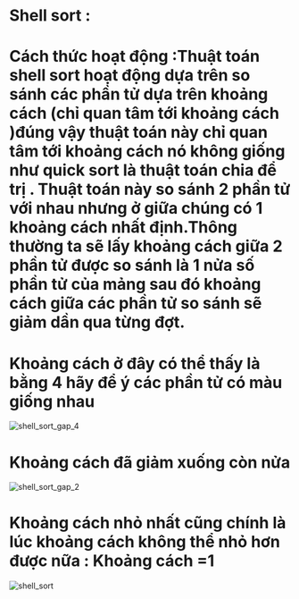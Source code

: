 # Shell sort :
# Cách thức hoạt động :Thuật toán shell sort hoạt động dựa trên so sánh các phần tử dựa trên khoảng cách (chỉ quan tâm tới khoảng cách )đúng vậy thuật toán này chỉ quan tâm tới khoảng cách nó không giống như quick sort là thuật toán chia để trị . Thuật toán này so sánh 2 phần tử với nhau nhưng ở giữa chúng có 1 khoảng cách nhất định.Thông thường ta sẽ lấy khoảng cách giữa 2 phần tử được so sánh là 1 nửa số phần tử của mảng sau đó khoảng cách giữa các phần tử so sánh sẽ giảm dần qua từng đợt.
# Khoảng cách ở đây có thể thấy là bằng 4 hãy để ý các phần tử có màu giống nhau
![shell_sort_gap_4](https://user-images.githubusercontent.com/89003971/130934290-74c33785-5de0-476c-95f9-f95e4a117cf5.jpg)
# Khoảng cách đã giảm xuống còn nửa
![shell_sort_gap_2](https://user-images.githubusercontent.com/89003971/130934349-7d54d4e1-1219-4af7-a50d-b3ef53d1efb0.jpg)
# Khoảng cách nhỏ nhất cũng chính là lúc khoảng cách không thể nhỏ hơn được nữa : Khoảng cách =1
![shell_sort](https://user-images.githubusercontent.com/89003971/130934642-4e450b00-0d08-4dfa-863d-758f081d8536.jpg)

